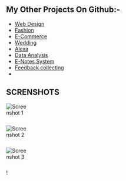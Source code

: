 
## My Other Projects On Github:-
- [Web Design](#)
- [Fashion](#)
- [E-Commerce](#)
- [Wedding](https://github.com/mipashyayalmar/pashya/blob/main/README.md)
- [Alexa](#)
- [Data Analysis](#)
- [E-Notes System](#)
- [Feedback collecting](#)
- 


## SCRENSHOTS

<div style="width: 60px; height: 60px;">
    <img src="https://github.com/mipashyayalmar/TeacherFeedback/assets/152699596/5efdd6b6-973f-4a51-8ab7-5437ae02c395" alt="Screenshot 1">
</div>

<div style="width: 60px; height: 60px;">
    <img src="https://github.com/mipashyayalmar/TeacherFeedback/assets/152699596/2b0d279c-5f84-4408-9113-0e81989074cc" alt="Screenshot 2">
</div>

<div style="width: 60px; height: 60px;">
    <img src="" alt="Screenshot 3">
</div>!
